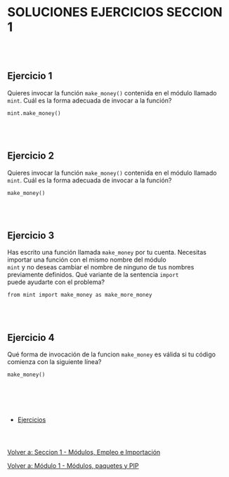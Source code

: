 # **SOLUCIONES EJERCICIOS SECCION 1**  
<br></br>  

## **Ejercicio 1**  

Quieres invocar la función ```make_money()``` contenida en el módulo llamado ```mint```. Cuál es la forma adecuada de invocar a la función?  
```
mint.make_money()
```

<br></br>  

## **Ejercicio 2**  
Quieres invocar la función ```make_money()``` contenida en el módulo llamado ```mint```. Cuál es la forma adecuada de invocar a la función?  
```
make_money()
```
<br></br>  

## **Ejercicio 3**  
Has escrito una función llamada ```make_money``` por tu cuenta. Necesitas importar una función con el mismo nombre del módulo  
```mint``` y no deseas cambiar el nombre de ninguno de tus nombres previamente definidos. Qué variante de la sentencia ```import```  
puede ayudarte con el problema? 
```
from mint import make_money as make_more_money
```
<br></br>  

## **Ejercicio 4**  
Qué forma de invocación de la funcion ```make_money``` es válida si tu código comienza con la siguiente línea?
```
make_money()
```
#  
<br></br>

- [Ejercicios](Sec1-ej.md)
<br></br>
#  

[Volver a: Seccion 1 - Módulos, Empleo e Importación](_Seccion1.md)  

[Volver a: Módulo 1 - Módulos, paquetes y PIP](../README.md)